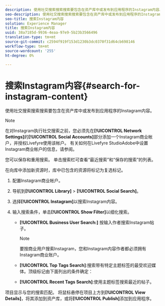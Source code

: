 ```yaml
---
description: 使用社交搜索搜索搜索要包含在资产库中或发布到应用程序的Instagram内容。
seo-description: 使用社交搜索搜索搜索要包含在资产库中或发布到应用程序的Instagram内容。
seo-title: 搜索Instagram内容
solution: Experience Manager
title: 搜索Instagram内容
uuid: 38a7185d-9936-4eaa-97e9-5b23b3566496
translation-type: tm+mt
source-git-commit: c2594f919f153d1230b3dc0370f31d64cb698146
workflow-type: tm+mt
source-wordcount: '255'
ht-degree: 0%

---
```



# 搜索Instagram内容{#search-for-instagram-content}

使用社交搜索搜索搜索要包含在资产库中或发布到应用程序的Instagram内容。

>[!NOTE]
>
>在对Instagram执行社交搜索之前，您必须先在&#x200B;**[!UICONTROL Network Settings]**&#x200B;的&#x200B;**[!UICONTROL Social Accounts]**&#x200B;部分添加一个Instagram商业帐户，并授权Livefyre使用该帐户。 有关如何在Livefyre StudioAdobe中设置Instagram商业帐户的信息，请参阅[](../c-users-creating-accounts-with-studio-access/t-configure-social-accout-instagram/c-about-instagram-accounts.md#c_about_instagram_accounts)。

您可以保存和重用搜索。 单击搜索栏可查看“最近搜索”和“保存的搜索”的列表。

在向库中添加新资源时，库中已包含的资源将标记为复选标记。

1. 配置Instagram商业帐户。
1. 导航到&#x200B;**[!UICONTROL Library]** > **[!UICONTROL Social Search]**。
1. 选择&#x200B;**[!UICONTROL Instagram]**&#x200B;以搜索Instagram内容。
1. 输入搜索条件，单击&#x200B;**[!UICONTROL Show Filter]**&#x200B;以细化搜索。

   * **[!UICONTROL Business User Search:]** 按输入作者搜索Instagram帖子。

      >[!NOTE]
      >
      >要按商业用户搜索Instagram，您和Instagram内容作者都必须拥有Instagram商业账户。

   * **[!UICONTROL Top Tags Search]**:搜索带有特定主题标签的最受欢迎媒体。顶级标记由下面列出的条件确定：[](https://developers.facebook.com/docs/instagram-api/reference/hashtag/top-media)

   * **[!UICONTROL Recent Tags Search]**:使用主题标签搜索最近的帖子。

项目显示与您的搜索匹配。 将鼠标悬停在项目上方到&#x200B;**[!UICONTROL View Details]**，将其添加到资产库，或将&#x200B;**[!UICONTROL Publish]**&#x200B;添加到应用程序。
